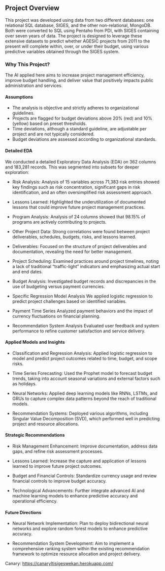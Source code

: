 ## Project Overview
This project was developed using data from two different databases: one relational SQL database, SIGES, and the other non-relational, MongoDB. Both were converted to SQL using Pentaho from PDI, with SIGES containing over seven years of data. The project is designed to leverage these extensive datasets to predict whether AGESIC projects from 2011 to the present will complete within, over, or under their budget, using various predictive variables obtained through the SIGES system.

### Why This Project?
The AI applied here aims to increase project management efficiency, improve budget handling, and deliver value that positively impacts public administration and services.

#### Assumptions

* The analysis is objective and strictly adheres to organizational guidelines. 
* Projects are flagged for budget deviations above 20% (red) and 10% (yellow) based on preset thresholds. 
* Time deviations, although a standard guideline, are adjustable per project and are not typically considered. 
* Budget deviations are assessed according to organizational standards.

#### Detailed EDA

We conducted a detailed Exploratory Data Analysis (EDA) on 362 columns and 183,281 records. This was segmented into subsets for deeper exploration:

* Risk Analysis: Analysis of 15 variables across 71,383 risk entries showed key findings such as risk concentration, significant gaps in risk identification, and an often oversimplified risk assessment approach.

* Lessons Learned: Highlighted the underutilization of documented lessons that could improve future project management practices.

* Program Analysis: Analysis of 24 columns showed that 98.15% of programs are actively contributing to projects.

* Other Project Data: Strong correlations were found between project deliverables, schedules, budgets, risks, and lessons learned.

* Deliverables: Focused on the structure of project deliverables and documentation, revealing the need for better management.

* Project Scheduling: Examined practices around project timelines, noting a lack of traditional “traffic-light” indicators and emphasizing actual start and end dates.

* Budget Analysis: Investigated budget records and discrepancies in the use of budgeting versus payment currencies.

* Specific Regression Model Analysis
We applied logistic regression to predict project challenges based on identified variables.

* Payment Time Series
Analyzed payment behaviors and the impact of currency fluctuations on financial planning.

* Recommendation System Analysis
Evaluated user feedback and system performance to refine customer satisfaction and service delivery.

#### Applied Models and Insights

* Classification and Regression Analysis: Applied logistic regression to model and predict project outcomes related to time, budget, and scope risks.

* Time Series Forecasting: Used the Prophet model to forecast budget trends, taking into account seasonal variations and external factors such as holidays.

* Neural Networks: Applied deep learning models like RNNs, LSTMs, and GRUs to capture complex data patterns beyond the reach of traditional models.

* Recommendation Systems: Deployed various algorithms, including Singular Value Decomposition (SVD), which performed well in predicting project and resource allocations.

#### Strategic Recommendations

* Risk Management Enhancement: Improve documentation, address data gaps, and refine risk assessment processes.

* Lessons Learned: Increase the capture and application of lessons learned to improve future project outcomes.

* Budget and Financial Controls: Standardize currency usage and review financial controls to improve budget accuracy.

* Technological Advancements: Further integrate advanced AI and machine learning models to enhance predictive accuracy and operational efficiency.

#### Future Directions

* Neural Network Implementation: Plan to deploy bidirectional neural networks and explore random forest models to enhance predictive accuracy.

* Recommendation System Development: Aim to implement a comprehensive ranking system within the existing recommendation framework to optimize resource allocation and project delivery.

Canary: https://canaryltisigeswekan.herokuapp.com/
